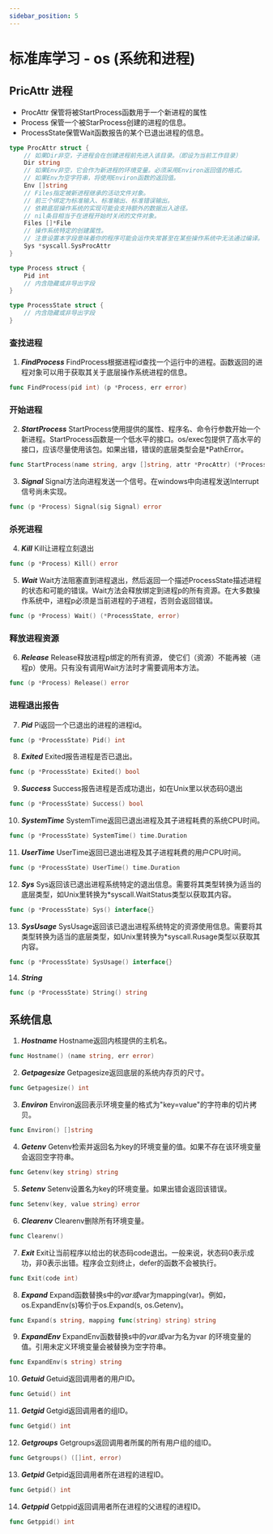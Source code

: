 ```yaml
---
sidebar_position: 5
---
```



# 标准库学习 - os (系统和进程)

## PricAttr 进程
- ProcAttr 保管将被StartProcess函数用于一个新进程的属性
- Process 保管一个被StarProcess创建的进程的信息。
- ProcessState保管Wait函数报告的某个已退出进程的信息。
```go
type ProcAttr struct {
    // 如果Dir非空，子进程会在创建进程前先进入该目录。（即设为当前工作目录）
    Dir string
    // 如果Env非空，它会作为新进程的环境变量。必须采用Environ返回值的格式。
    // 如果Env为空字符串，将使用Environ函数的返回值。
    Env []string
    // Files指定被新进程继承的活动文件对象。
    // 前三个绑定为标准输入、标准输出、标准错误输出。
    // 依赖底层操作系统的实现可能会支持额外的数据出入途径。
    // nil条目相当于在进程开始时关闭的文件对象。
    Files []*File
    // 操作系统特定的创建属性。
    // 注意设置本字段意味着你的程序可能会运作失常甚至在某些操作系统中无法通过编译。
    Sys *syscall.SysProcAttr
}

type Process struct {
    Pid int
    // 内含隐藏或非导出字段
}

type ProcessState struct {
    // 内含隐藏或非导出字段
}
```

### 查找进程
1. ***FindProcess*** FindProcess根据进程id查找一个运行中的进程。函数返回的进程对象可以用于获取其关于底层操作系统进程的信息。

```go
func FindProcess(pid int) (p *Process, err error)
```

### 开始进程
2. ***StartProcess*** StartProcess使用提供的属性、程序名、命令行参数开始一个新进程。StartProcess函数是一个低水平的接口。os/exec包提供了高水平的接口，应该尽量使用该包。如果出错，错误的底层类型会是*PathError。

```go
func StartProcess(name string, argv []string, attr *ProcAttr) (*Process, error)
```

3. ***Signal*** Signal方法向进程发送一个信号。在windows中向进程发送Interrupt信号尚未实现。

```go
func (p *Process) Signal(sig Signal) error
```

### 杀死进程
4. ***Kill*** Kill让进程立刻退出

```go
func (p *Process) Kill() error
```

5. ***Wait*** Wait方法阻塞直到进程退出，然后返回一个描述ProcessState描述进程的状态和可能的错误。Wait方法会释放绑定到进程p的所有资源。在大多数操作系统中，进程p必须是当前进程的子进程，否则会返回错误。

```go
func (p *Process) Wait() (*ProcessState, error)
```

### 释放进程资源
6. ***Release*** Release释放进程p绑定的所有资源， 使它们（资源）不能再被（进程p）使用。只有没有调用Wait方法时才需要调用本方法。

```go
func (p *Process) Release() error
```

### 进程退出报告
7. ***Pid*** Pi返回一个已退出的进程的进程id。

```go
func (p *ProcessState) Pid() int
```

8. ***Exited*** Exited报告进程是否已退出。

```go
func (p *ProcessState) Exited() bool
```

9. ***Success*** Success报告进程是否成功退出，如在Unix里以状态码0退出

```go
func (p *ProcessState) Success() bool
```

10. ***SystemTime*** SystemTime返回已退出进程及其子进程耗费的系统CPU时间。

```go
func (p *ProcessState) SystemTime() time.Duration
```

11. ***UserTime*** UserTime返回已退出进程及其子进程耗费的用户CPU时间。

```go
func (p *ProcessState) UserTime() time.Duration
```

12. ***Sys*** Sys返回该已退出进程系统特定的退出信息。需要将其类型转换为适当的底层类型，如Unix里转换为*syscall.WaitStatus类型以获取其内容。

```go
func (p *ProcessState) Sys() interface{}
```

13. ***SysUsage*** SysUsage返回该已退出进程系统特定的资源使用信息。需要将其类型转换为适当的底层类型，如Unix里转换为*syscall.Rusage类型以获取其内容。

```go
func (p *ProcessState) SysUsage() interface{}
```

14. ***String*** 

```go
func (p *ProcessState) String() string
```

## 系统信息

1. ***Hostname*** Hostname返回内核提供的主机名。

```go
func Hostname() (name string, err error)
```

2. ***Getpagesize*** Getpagesize返回底层的系统内存页的尺寸。

```go
func Getpagesize() int
```

3. ***Environ*** Environ返回表示环境变量的格式为"key=value"的字符串的切片拷贝。

```go
func Environ() []string
```

4. ***Getenv*** Getenv检索并返回名为key的环境变量的值。如果不存在该环境变量会返回空字符串。

```go
func Getenv(key string) string
```

5. ***Setenv*** Setenv设置名为key的环境变量。如果出错会返回该错误。

```go
func Setenv(key, value string) error
```

6. ***Clearenv*** Clearenv删除所有环境变量。

```go
func Clearenv()
```

7. ***Exit*** Exit让当前程序以给出的状态码code退出。一般来说，状态码0表示成功，非0表示出错。程序会立刻终止，defer的函数不会被执行。

```go
func Exit(code int)
```

8. ***Expand*** Expand函数替换s中的${var}或$var为mapping(var)。例如，os.ExpandEnv(s)等价于os.Expand(s, os.Getenv)。

```go
func Expand(s string, mapping func(string) string) string
```

9. ***ExpandEnv*** ExpandEnv函数替换s中的${var}或$var为名为var 的环境变量的值。引用未定义环境变量会被替换为空字符串。

```go
func ExpandEnv(s string) string
```

10. ***Getuid*** Getuid返回调用者的用户ID。

```go
func Getuid() int
```

11. ***Getgid*** Getgid返回调用者的组ID。

```go
func Getgid() int
```

12. ***Getgroups*** Getgroups返回调用者所属的所有用户组的组ID。

```go
func Getgroups() ([]int, error)
```

13. ***Getpid*** Getpid返回调用者所在进程的进程ID。

```go
func Getpid() int
```

14. ***Getppid*** Getppid返回调用者所在进程的父进程的进程ID。

```go
func Getppid() int
```